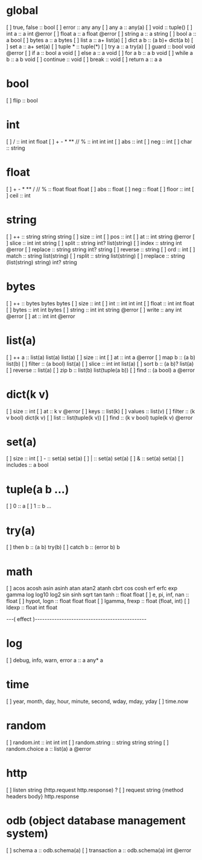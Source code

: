 # global
[ ] true, false :: bool
[ ] error :: any any
[ ] any a :: any(a)
[ ] void :: tuple()
[ ] int a :: a int @error
[ ] float a :: a float @error
[ ] string a :: a string
[ ] bool a :: a bool
[ ] bytes a :: a bytes
[ ] list a :: a+ list(a)
[ ] dict a b :: (a b)+ dict(a b)
[ ] set a :: a+ set(a)
[ ] tuple * :: tuple(*)
[ ] try a :: a try(a)
[ ] guard :: bool void @error
[ ] if a :: bool a void
[ ] else a :: a void
[ ] for a b :: a b void
[ ] while a b :: a b void
[ ] continue :: void
[ ] break :: void
[ ] return a :: a a

# bool
[ ] flip :: bool

# int
[ ] / :: int int float
[ ] + - * ** // % :: int int int
[ ] abs :: int
[ ] neg :: int
[ ] char :: string

# float
[ ] + - * ** / // % :: float float float
[ ] abs :: float
[ ] neg :: float
[ ] floor :: int
[ ] ceil :: int

# string
[ ] ++ :: string string string
[ ] size :: int
[ ] pos :: int
[ ] at :: int string @error
[ ] slice :: int int string
[ ] split :: string int? list(string)
[ ] index :: string int @error
[ ] replace :: string string int? string
[ ] reverse :: string
[ ] ord :: int
[ ] match :: string list(string)
[ ] rsplit :: string list(string)
[ ] rreplace :: string (list(string) string) int? string

# bytes
[ ] ++ :: bytes bytes bytes
[ ] size :: int
[ ] int :: int int int
[ ] float :: int int float
[ ] bytes :: int int bytes
[ ] string :: int int string @error
[ ] write :: any int @error
[ ] at :: int int @error

# list(a)
[ ] ++ a :: list(a) list(a) list(a)
[ ] size :: int
[ ] at :: int a @error
[ ] map b :: (a b) list(b)
[ ] filter :: (a bool) list(a)
[ ] slice :: int int list(a)
[ ] sort b :: (a b)? list(a)
[ ] reverse :: list(a)
[ ] zip b :: list(b) list(tuple(a b))
[ ] find :: (a bool) a @error

# dict(k v)
[ ] size :: int
[ ] at :: k v @error
[ ] keys :: list(k)
[ ] values :: list(v)
[ ] filter :: (k v bool) dict(k v)
[ ] list :: list(tuple(k v))
[ ] find :: (k v bool) tuple(k v) @error

# set(a)
[ ] size :: int
[ ] - :: set(a) set(a)
[ ] | :: set(a) set(a)
[ ] & :: set(a) set(a)
[ ] includes :: a bool

# tuple(a b ...)
[ ] 0 :: a
[ ] 1 :: b
...

# try(a)
[ ] then b :: (a b) try(b)
[ ] catch b :: (error b) b

# math
[ ] acos acosh asin asinh atan atan2 atanh cbrt cos cosh erf erfc exp gamma log log10 log2 sin sinh sqrt tan tanh :: float float
[ ] e, pi, inf, nan :: float
[ ] hypot, logn :: float float float
[ ] lgamma, frexp :: float (float, int)
[ ] ldexp :: float int float



---( effect )----------------------------------------------
# log
[ ] debug, info, warn, error a :: a any* a

# time
[ ] year, month, day, hour, minute, second, wday, mday, yday
[ ] time.now

# random
[ ] random.int :: int int int
[ ] random.string :: string string string
[ ] random.choice a :: list(a) a @error

# http
[ ] listen string (http.request http.response) ?
[ ] request string {method headers body} http.response

# odb (object database management system)
[ ] schema a :: odb.schema(a)
[ ] transaction a :: odb.schema(a) int @error
